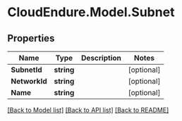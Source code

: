 # CloudEndure.Model.Subnet
## Properties

Name | Type | Description | Notes
------------ | ------------- | ------------- | -------------
**SubnetId** | **string** |  | [optional] 
**NetworkId** | **string** |  | [optional] 
**Name** | **string** |  | [optional] 

[[Back to Model list]](../README.md#documentation-for-models) [[Back to API list]](../README.md#documentation-for-api-endpoints) [[Back to README]](../README.md)

